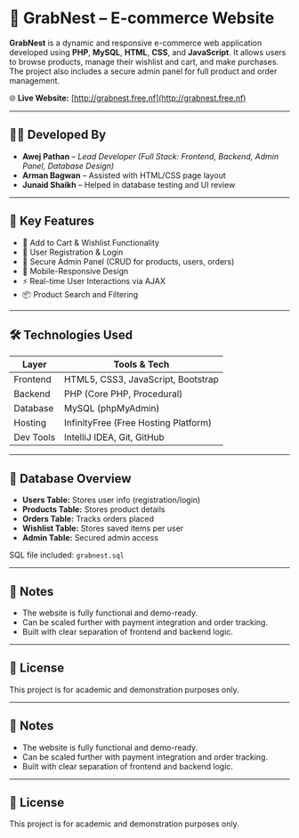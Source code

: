 # 🛒 GrabNest – E-commerce Website

**GrabNest** is a dynamic and responsive e-commerce web application developed using **PHP**, **MySQL**, **HTML**, **CSS**, and **JavaScript**. It allows users to browse products, manage their wishlist and cart, and make purchases. The project also includes a secure admin panel for full product and order management.

🌐 **Live Website:** [http://grabnest.free.nf](http://grabnest.free.nf)

---

## 👨‍💻 Developed By

- **Awej Pathan** – *Lead Developer (Full Stack: Frontend, Backend, Admin Panel, Database Design)*  
- **Arman Bagwan** – Assisted with HTML/CSS page layout  
- **Junaid Shaikh** – Helped in database testing and UI review  

---

## 🚀 Key Features

- 🛒 Add to Cart & Wishlist Functionality  
- 👤 User Registration & Login  
- 🔐 Secure Admin Panel (CRUD for products, users, orders)  
- 📱 Mobile-Responsive Design  
- ⚡ Real-time User Interactions via AJAX  
- 📦 Product Search and Filtering

---

## 🛠️ Technologies Used

| Layer     | Tools & Tech                               |
|-----------|---------------------------------------------|
| Frontend  | HTML5, CSS3, JavaScript, Bootstrap          |
| Backend   | PHP (Core PHP, Procedural)                  |
| Database  | MySQL (phpMyAdmin)                          |
| Hosting   | InfinityFree (Free Hosting Platform)        |
| Dev Tools | IntelliJ IDEA, Git, GitHub                  |

---

## 🧠 Database Overview

- **Users Table:** Stores user info (registration/login)  
- **Products Table:** Stores product details  
- **Orders Table:** Tracks orders placed  
- **Wishlist Table:** Stores saved items per user  
- **Admin Table:** Secured admin access  

SQL file included: `grabnest.sql`

---

## 📌 Notes

- The website is fully functional and demo-ready.
- Can be scaled further with payment integration and order tracking.
- Built with clear separation of frontend and backend logic.

---

## 🔖 License

This project is for academic and demonstration purposes only.


---

## 📌 Notes

- The website is fully functional and demo-ready.
- Can be scaled further with payment integration and order tracking.
- Built with clear separation of frontend and backend logic.

---

## 🔖 License

This project is for academic and demonstration purposes only.


